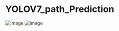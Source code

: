 # YOLOV7_path_Prediction
![image](https://github.com/Pathak-at-GitHub/YOLOV7_path_Prediction/assets/116303837/0f0653ba-323b-408e-89f2-99f26bcb39af)
![image](https://github.com/Pathak-at-GitHub/YOLOV7_path_Prediction/assets/116303837/fa9fd6de-bed5-4878-a4fc-bf12b1a9a691)
